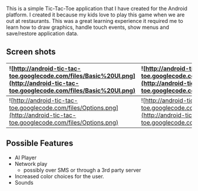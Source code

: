 This is a simple Tic-Tac-Toe application that I have created for the Android platform.  I created it because my kids love to play this game when we are out at restaurants.  This was a great learning experience it required me to learn how to draw graphics, handle touch events, show menus and save/restore application data.

## Screen shots ##
| ![http://android-tic-tac-toe.googlecode.com/files/Basic%20UI.png](http://android-tic-tac-toe.googlecode.com/files/Basic%20UI.png) | ![http://android-tic-tac-toe.googlecode.com/files/largeboard.png](http://android-tic-tac-toe.googlecode.com/files/largeboard.png) |
|:----------------------------------------------------------------------------------------------------------------------------------|:----------------------------------------------------------------------------------------------------------------------------------|
| ![http://android-tic-tac-toe.googlecode.com/files/Options.png](http://android-tic-tac-toe.googlecode.com/files/Options.png)       | ![http://android-tic-tac-toe.googlecode.com/files/menus.png](http://android-tic-tac-toe.googlecode.com/files/menus.png)           |

## Possible Features ##
  * AI Player
  * Network play
    * possibly over SMS or through a 3rd party server
  * Increased color choices for the user.
  * Sounds

